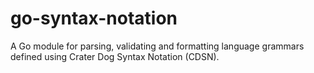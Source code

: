 # go-syntax-notation
A Go module for parsing, validating and formatting language grammars defined using Crater Dog Syntax Notation (CDSN).
